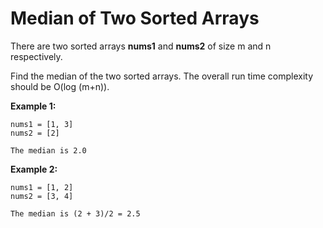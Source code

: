 # Median of Two Sorted Arrays

There are two sorted arrays **nums1** and **nums2** of size m and n respectively.

Find the median of the two sorted arrays. The overall run time complexity should be O(log (m+n)).

**Example 1:**

```
nums1 = [1, 3]
nums2 = [2]

The median is 2.0
```

**Example 2:**

```
nums1 = [1, 2]
nums2 = [3, 4]

The median is (2 + 3)/2 = 2.5
```
